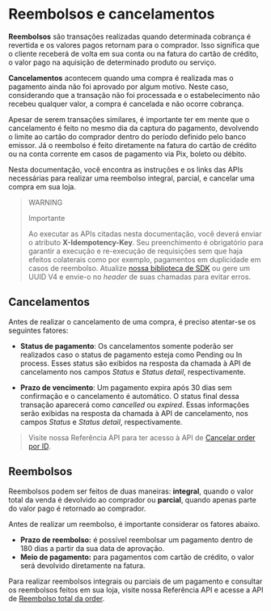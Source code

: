 # Reembolsos e cancelamentos

**Reembolsos** são transações realizadas quando determinada cobrança é revertida e os valores pagos retornam para o comprador. Isso significa que o cliente receberá de volta em sua conta ou na fatura do cartão de crédito, o valor pago na aquisição de determinado produto ou serviço.

**Cancelamentos** acontecem quando uma compra é realizada mas o pagamento ainda não foi aprovado por algum motivo. Neste caso, considerando que a transação não foi processada e o estabelecimento não recebeu qualquer valor, a compra é cancelada e não ocorre cobrança.

Apesar de serem transações similares, é importante ter em mente que o cancelamento é feito no mesmo dia da captura do pagamento, devolvendo o limite ao cartão do comprador dentro do período definido pelo banco emissor. Já o reembolso é feito diretamente na fatura do cartão de crédito ou na conta corrente em casos de pagamento via Pix, boleto ou débito.

Nesta documentação, você encontra as instruções e os links das APIs necessárias para realizar uma reembolso integral, parcial, e cancelar uma compra em sua loja.

> WARNING
>
> Importante
>
> Ao executar as APIs citadas nesta documentação, você deverá enviar o atributo **X-Idempotency-Key**. Seu preenchimento é obrigatório para garantir a execução e re-execução de requisições sem que haja efeitos colaterais como por exemplo, pagamentos em duplicidade em casos de reembolso. Atualize [nossa biblioteca de SDK](/developers/pt/docs/sdks-library/landing) ou gere um UUID V4 e envie-o no _header_ de suas chamadas para evitar erros.

## Cancelamentos

Antes de realizar o cancelamento de uma compra, é preciso atentar-se os seguintes fatores: 

- **Status de pagamento**: Os cancelamentos somente poderão ser realizados caso o status de pagamento esteja como Pending ou In process. Esses status são exibidos na resposta da chamada à API de cancelamento nos campos *Status* e *Status detail*, respectivamente.

- **Prazo de vencimento**: Um pagamento expira após 30 dias sem confirmação e o cancelamento é automático. O status final dessa transação aparecerá como *cancelled* ou *expired*. Essas informações serão exibidas na resposta da chamada à API de cancelamento, nos campos *Status* e *Status detail*, respectivamente. 

> Visite nossa Referência API para ter acesso à API de [Cancelar order por ID](/developers/pt/reference/order/online-payments/cancel-order/post).

## Reembolsos

Reembolsos podem ser feitos de duas maneiras: **integral**, quando o valor total da venda é devolvido ao comprador ou **parcial**, quando apenas parte do valor pago é retornado ao comprador.

Antes de realizar um reembolso, é importante considerar os fatores abaixo.

* **Prazo de reembolso:** é possível reembolsar um pagamento dentro de 180 dias a partir da sua data de aprovação. 
* **Meio de pagamento:** para pagamentos com cartão de crédito, o valor será devolvido diretamente na fatura.

Para realizar reembolsos integrais ou parciais de um pagamento e consultar os reembolsos feitos em sua loja, visite nossa Referência API e acesse a API de [Reembolso total da order](/developers/pt/reference/order/online-payments/refund/post).
